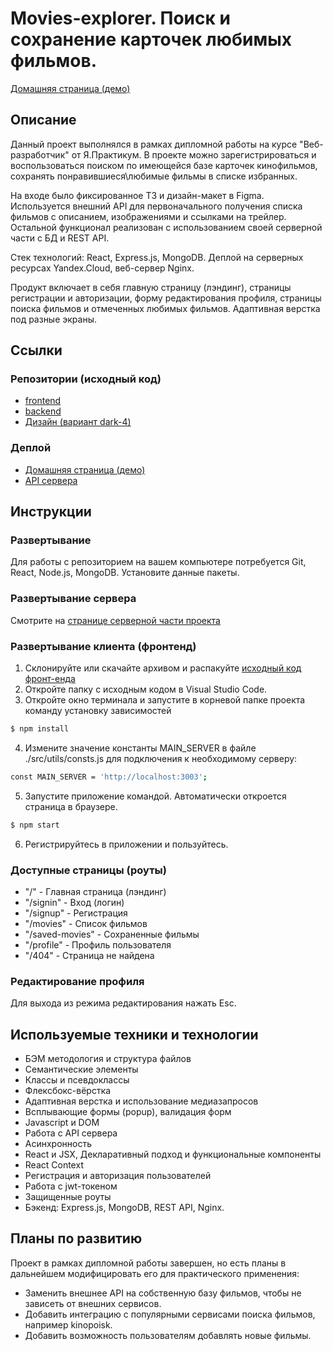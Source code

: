 # Movies-explorer. Поиск и сохранение карточек любимых фильмов.

[ Домашняя страница (демо)](https://lifemovie.nomoreparties.co "https://lifemovie.nomoreparties.co")

## Описание

Данный проект выполнялся в рамках дипломной работы на курсе "Веб-разработчик" от Я.Практикум. 
В проекте можно зарегистрироваться и воспользоваться поиском по имеющейся базе карточек кинофильмов, сохранять понравившиеся\любимые фильмы в списке избранных.

На входе было фиксированное ТЗ и дизайн-макет в Figma. Используется внешний API для первоначального получения списка фильмов с описанием, изображениями и ссылками на трейлер. Остальной функционал реализован с использованием своей серверной части с БД и REST API. 

Стек технологий: React, Express.js, MongoDB. 
Деплой на серверных ресурсах Yandex.Cloud, веб-сервер Nginx.

Продукт включает в себя главную страницу (лэндинг), страницы регистрации и авторизации, форму редактирования профиля, страницы поиска фильмов и отмеченных любимых фильмов. 
Адаптивная верстка под разные экраны.

## Ссылки

### Репозитории (исходный код)

+ [frontend](https://github.com/losbojos/movies-explorer-frontend)
+ [backend](https://github.com/losbojos/movies-explorer-api)
+ [Дизайн (вариант dark-4)](https://www.figma.com/file/6FMWkB94wE7KTkcCgUXtnC/light-1?type=design&node-id=1-9662&mode=design&t=NGK34yb7P31H0KQj-0)

### Деплой

+ [Домашняя страница (демо)](https://lifemovie.nomoreparties.co)
+ [API сервера](https://api.lifemovie.nomoreparties.co)

## Инструкции

### Развертывание

Для работы с репозиторием на вашем компьютере потребуется Git, React, Node.js, MongoDB. Установите данные пакеты.

### Развертывание сервера

Смотрите на [странице серверной части проекта](https://github.com/losbojos/movies-explorer-api)

### Развертывание клиента (фронтенд)

1. Склонируйте или скачайте архивом и распакуйте [исходный код фронт-енда](https://github.com/losbojos/movies-explorer-frontend.git)
2. Откройте папку с исходным кодом в Visual Studio Code.
3. Откройте окно терминала и запустите в корневой папке проекта команду установку зависимостей
```bash
$ npm install
```
4. Измените значение константы MAIN_SERVER в файле ./src/utils/consts.js для подключения к необходимому серверу:
```bash
const MAIN_SERVER = 'http://localhost:3003';
```
5. Запустите приложение командой. Автоматически откроется страница в браузере.
```bash
$ npm start
```
6. Регистрируйтесь в приложении и пользуйтесь.

### Доступные страницы (роуты)

+ "/"             - Главная страница (лэндинг)
+ "/signin"       - Вход (логин)
+ "/signup"       - Регистрация
+ "/movies"       - Список фильмов
+ "/saved-movies" - Сохраненные фильмы
+ "/profile"      - Профиль пользователя
+ "/404"          - Страница не найдена

### Редактирование профиля

Для выхода из режима редактирования нажать Esc.

## Используемые техники и технологии

+ БЭМ методология и структура файлов
+ Семантические элементы
+ Классы и псевдоклассы
+ Флексбокс-вёрстка
+ Адаптивная верстка и использование медиазапросов
+ Всплывающие формы (popup), валидация форм
+ Javascript и DOM
+ Работа с API сервера
+ Асинхронность
+ React и JSX, Декларативный подход и функциональные компоненты
+ React Context
+ Регистрация и авторизация пользователей
+ Работа с jwt-токеном
+ Защищенные роуты
+ Бэкенд: Express.js, MongoDB, REST API, Nginx.

## Планы по развитию
Проект в рамках дипломной работы завершен, но есть планы в дальнейшем модифицировать его для практического применения:
+ Заменить внешнее API на собственную базу фильмов, чтобы не зависеть от внешних сервисов.
+ Добавить интеграцию с популярными сервисами поиска фильмов, например kinopoisk.
+ Добавить возможность пользователям добавлять новые фильмы.
